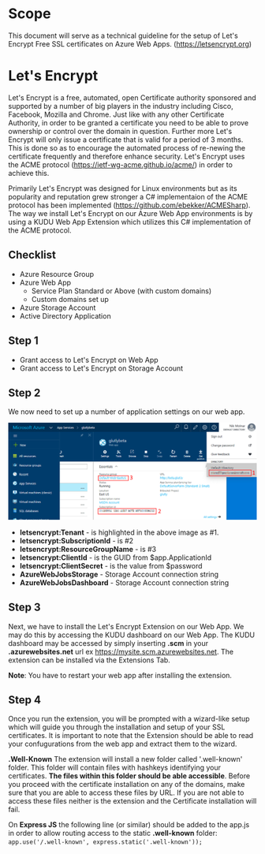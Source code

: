# Scope
This document will serve as a technical guideline for the setup of Let's Encrypt Free SSL certificates on Azure Web Apps. (https://letsencrypt.org)

# Let's Encrypt
Let's Encrypt is a free, automated, open Certificate authority sponsored and supported by a  number of big players in the industry including Cisco, Facebook, Mozilla and Chrome.
Just like with any other Certificate Authority, in order to be granted a certificate you need to be able to prove ownership or control over the domain in question. Further more Let's Encrypt will only issue a certificate that is valid for a period of 3 months. This is done so as to encourage the automated process of re-newing the certificate frequently and therefore enhance security. Let's Encrypt uses the ACME protocol (https://ietf-wg-acme.github.io/acme/) in order to achieve this.

Primarily Let's Encrypt was designed for Linux environments but as its popularity and reputation grew stronger a C# implementaion of the ACME protocol has been implemented (https://github.com/ebekker/ACMESharp). The way we install Let's Encrypt on our Azure Web App environments is by using a KUDU Web App Extension which utilizes this C# implementation of the ACME protocol.

## Checklist
* Azure Resource Group
* Azure Web App
    * Service Plan Standard or Above (with custom domains)
    * Custom domains set up
* Azure Storage Account
* Active Directory Application

## Step 1
* Grant access to Let's Encrypt on Web App
* Grant access to Let's Encrypt on Storage Account

## Step 2
We now need to set up a number of application settings on our web app.

![alt text](https://github.com/IncredibleWeb/architecture/blob/master/Img/Let's%20Encrypt.png)

* **letsencrypt:Tenant** - is highlighted in the above image as #1.
* **letsencrypt:SubscriptionId** - is #2
* **letsencrypt:ResourceGroupName** - is #3
* **letsencrypt:ClientId** - is the GUID from $app.ApplicationId
* **letsencrypt:ClientSecret** - is the value from $password
* **AzureWebJobsStorage** - Storage Account connection string
* **AzureWebJobsDashboard** - Storage Account connection string

## Step 3
Next, we have to install the Let's Encrypt Extension on our Web App. We may do this by accessing the KUDU dashboard on our Web App. The KUDU dashboard may be accessed by simply inserting **.scm** in your **.azurewebsites.net** url ex https://mysite.scm.azurewebsites.net. 
The extension can be installed via the Extensions Tab. 

**Note**: You have to restart your web app after installing the extension.

## Step 4
Once you run the extension, you will be prompted with a wizard-like setup which will guide you through the installation and setup of your SSL certificates. It is important to note that the Extension should be able to read your confugurations from the web app and extract them to the wizard.

**.Well-Known**
The extension will install a new folder called '.well-known' folder. This folder will contain files with hashkeys identifying your certificates. **The files within this folder should be able accessible**. Before you proceed with the certificate installation on any of the domains, make sure that you are able to access these files by URL. If you are not able to access these files neither is the extension and the Certificate installation will fail.

On **Express JS** the following line (or similar) should be added to the app.js in order to allow routing access to the static **.well-known** folder:
`app.use('/.well-known', express.static('.well-known'));`







